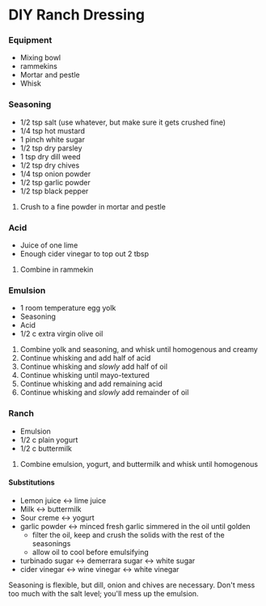 # DIY Ranch Dressing

### Equipment

* Mixing bowl
* rammekins
* Mortar and pestle
* Whisk

### Seasoning

* 1/2 tsp salt (use whatever, but make sure it gets crushed fine)
* 1/4 tsp hot mustard
* 1 pinch white sugar
* 1/2 tsp dry parsley
* 1 tsp dry dill weed
* 1/2 tsp dry chives
* 1/4 tsp onion powder
* 1/2 tsp garlic powder
* 1/2 tsp black pepper

1. Crush to a fine powder in mortar and pestle

### Acid

* Juice of one lime
* Enough cider vinegar to top out 2 tbsp

1. Combine in rammekin

### Emulsion

* 1 room temperature egg yolk
* Seasoning
* Acid
* 1/2 c extra virgin olive oil

1. Combine yolk and seasoning, and whisk until homogenous and creamy
2. Continue whisking and add half of acid
3. Continue whisking and _slowly_ add half of oil
4. Continue whisking until mayo-textured
5. Continue whisking and add remaining acid
6. Continue whisking and _slowly_ add remainder of oil

### Ranch

* Emulsion
* 1/2 c plain yogurt
* 1/2 c buttermilk

1. Combine emulsion, yogurt, and buttermilk and whisk until homogenous

#### Substitutions

* Lemon juice <-> lime juice
* Milk <-> buttermilk
* Sour creme <-> yogurt
* garlic powder <-> minced fresh garlic simmered in the oil until golden
    * filter the oil, keep and crush the solids with the rest of the seasonings
    * allow oil to cool before emulsifying
* turbinado sugar <-> demerrara sugar <-> white sugar
* cider vinegar <-> wine vinegar <-> white vinegar

Seasoning is flexible, but dill, onion and chives are necessary.  Don't mess too much with the salt level; you'll mess up the emulsion.
